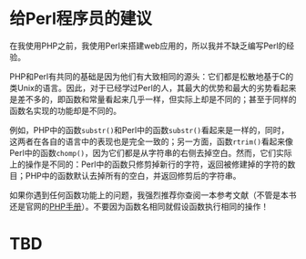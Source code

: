 # 给Perl程序员的建议

在我使用PHP之前，我使用Perl来搭建web应用的，所以我并不缺乏编写Perl的经验。

PHP和Perl有共同的基础是因为他们有大致相同的源头：它们都是松散地基于C的类Unix的语言。因此，对于已经学过Perl的人，其最大的优势和最大的劣势看起来是差不多的，即函数和常量看起来几乎一样，但实际上却是不同的；甚至于同样的函数名实现的功能却是不同的。

例如，PHP中的函数`substr()`和Perl中的函数`substr()`看起来是一样的，同时，这两者在各自的语言中的表现也是完全一致的；另一方面，函数`rtrim()`看起来像Perl中的函数`chomp()`，因为它们都是从字符串的右侧去掉空白。然而，它们实际上的操作是不同的：Perl中的函数只修剪掉新行的字符，返回被修建掉的字符的数目；PHP中的函数默认去掉所有的空白，并返回修剪后的字符串。

如果你遇到任何函数功能上的问题，我强烈推荐你查阅一本参考文献（不管是本书还是官网的[PHP手册](http://www.php.net/manual)）。不要因为函数名相同就假设函数执行相同的操作！


# TBD
